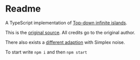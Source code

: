 # Readme

A TypeScript implementation of [Top-down infinite islands](https://learn.yorkcs.com/2019/02/25/top-down-infinite-terrain-generation-with-phaser-3/).

This is the [original source](https://github.com/jaredyork/TutorialInfiniteTerrain). All credits go to the original author.

There also exists a [different adaption](https://github.com/kaleidawave/islands) with Simplex noise.

To start write `npm i` and then `npm start`
